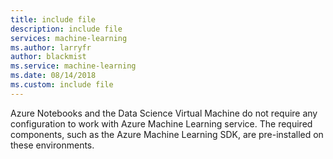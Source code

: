 ```yaml
---
title: include file
description: include file
services: machine-learning
ms.author: larryfr
author: blackmist
ms.service: machine-learning
ms.date: 08/14/2018
ms.custom: include file
---
```


Azure Notebooks and the Data Science Virtual Machine do not require any configuration to work with Azure Machine Learning service. The required components, such as the Azure Machine Learning SDK, are pre-installed on these environments.